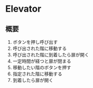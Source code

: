 # Elevator
## 概要

1. ボタンを押し呼び出す
2. 呼び出された階に移動する
3. 呼び出された階に到着したら扉が開く
4. 一定時間が経つと扉が閉まる
5. 移動したい階のボタンを押す
6. 指定された階に移動する
7. 到着したら扉が開く
